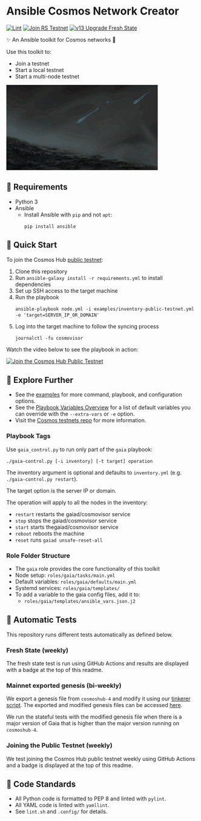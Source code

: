 # Ansible Cosmos Network Creator

[![Lint](https://github.com/hyphacoop/cosmos-ansible/actions/workflows/lint.yml/badge.svg?branch=main)](https://github.com/hyphacoop/cosmos-ansible/actions/workflows/lint.yml)
[![Join RS Testnet](https://github.com/hyphacoop/cosmos-ansible/actions/workflows/test-join-rs-testnet.yml/badge.svg)](https://github.com/hyphacoop/cosmos-ansible/actions/workflows/test-join-rs-testnet.yml)
[![v13 Upgrade Fresh State](https://github.com/hyphacoop/cosmos-ansible/actions/workflows/test-gaia-v13-fresh-upgrade.yml/badge.svg?branch=main)](https://github.com/hyphacoop/cosmos-ansible/actions/workflows/test-gaia-v13-fresh-upgrade.yml)

✨ An Ansible toolkit for Cosmos networks 💫

Use this toolkit to:

- Join a testnet
- Start a local testnet
- Start a multi-node testnet

![Waterdrops feeding seedlings](images/seedling.gif)

## 🌰 Requirements 

- Python 3
- Ansible 
  - Install Ansible with `pip` and not `apt`:
    ```
    pip install ansible
    ```

## 🌱 Quick Start

To join the Cosmos Hub [public testnet](https://github.com/cosmos/testnets/tree/master/public):

1. Clone this repository
2. Run `ansible-galaxy install -r requirements.yml` to install dependencies 
3. Set up SSH access to the target machine
4. Run the playbook
   ```
   ansible-playbook node.yml -i examples/inventory-public-testnet.yml -e 'target=SERVER_IP_OR_DOMAIN'
   ```
5. Log into the target machine to follow the syncing process
   ```
   journalctl -fu cosmovisor
   ```

Watch the video below to see the playbook in action:

[![Join the Cosmos Hub Public Testnet](https://img.youtube.com/vi/4KkMblQ6wcY/0.jpg)](https://youtu.be/4KkMblQ6wcY)

## 🌳 Explore Further

- See the [examples](examples/README.md) for more command, playbook, and configuration options.
- See the [Playbook Variables Overview](docs/Playbook-Variables.md) for a list of default variables you can override with the `--extra-vars` or `-e` option.
- Visit the [Cosmos testnets repo](https://github.com/cosmos/testnets) for more information.

### Playbook Tags

Use `gaia_control.py` to run only part of the `gaia` playbook:

```
./gaia-control.py [-i inventory] [-t target] operation
```

The inventory argument is optional and defaults to `inventory.yml` (e.g. `./gaia-control.py restart`).

The target option is the server IP or domain.

The operation will apply to all the nodes in the inventory:
- `restart` restarts the gaiad/cosmovisor service
- `stop` stops the gaiad/cosmovisor service
- `start` starts thegaiad/cosmovisor service
- `reboot` reboots the machine
- `reset` runs `gaiad unsafe-reset-all`

### Role Folder Structure

- The `gaia` role provides the core functionality of this toolkit
- Node setup: `roles/gaia/tasks/main.yml`
- Default variables: `roles/gaia/defaults/main.yml`
- Systemd services: `roles/gaia/templates/`
- To add a variable to the gaia config files, add it to:
  - `roles/gaia/templates/ansible_vars.json.j2`  

## 🌴 Automatic Tests

This repository runs different tests automatically as defined below.

### Fresh State (weekly)

The fresh state test is run using GitHub Actions and results are displayed with a badge at the top of this readme.

### Mainnet exported genesis (bi-weekly)

We export a genesis file from `cosmoshub-4` and modify it using our [tinkerer script](https://github.com/hyphacoop/cosmos-genesis-tinkerer). The exported and modified genesis files can be accessed [here](https://files.polypore.xyz/genesis/).

We run the stateful tests with the modified genesis file when there is a major version of Gaia that is higher than the major version running on `cosmoshub-4`.

### Joining the Public Testnet (weekly)

We test joining the Cosmos Hub public testnet weekly using GitHub Actions and a badge is displayed at the top of this readme.

## 🔎 Code Standards

- All Python code is formatted to PEP 8 and linted with `pylint`.
- All YAML code is linted with `yamllint`.
- See `lint.sh` and `.config/` for details.
